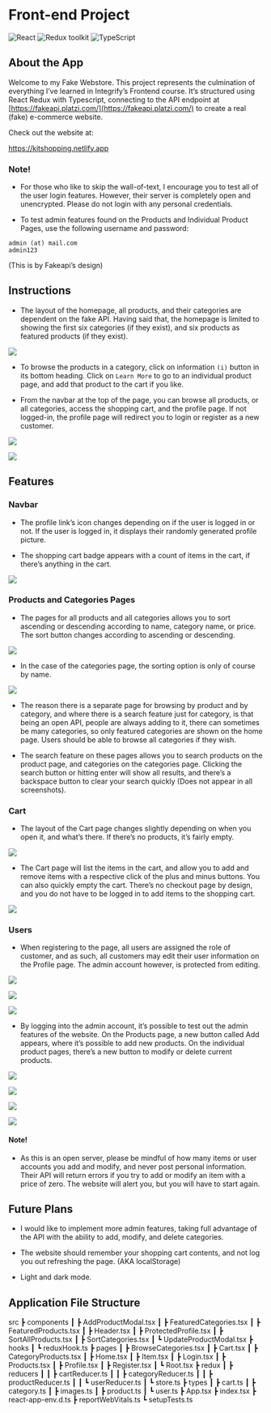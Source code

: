 # Front-end Project

![React](https://img.shields.io/badge/React-v.18-blue)
![Redux toolkit](https://img.shields.io/badge/Redux-v.1.9-purple)
![TypeScript](https://img.shields.io/badge/TypeScript-v.4.9-green)

## About the App
Welcome to my Fake Webstore. This project represents the culmination of everything I’ve learned in Integrify’s Frontend course. It’s structured using React Redux with Typescript, connecting to the API endpoint at  [https://fakeapi.platzi.com/](https://fakeapi.platzi.com/) to create a real (fake) e-commerce website.

Check out the website at:

<https://kitshopping.netlify.app>

### Note! 
- For those who like to skip the wall-of-text, I encourage you to test all of the user login features. However, their server is completely open and unencrypted. Please do not login with any personal credentials.

- To test admin features found on the Products and Individual Product Pages, use the following username and password:

```
admin (at) mail.com
admin123
```

(This is by Fakeapi’s design)

## Instructions
- The layout of the homepage, all products, and their categories are dependent on the fake API. Having said that, the homepage is limited to showing the first six categories (if they exist), and six products as featured products (if they exist).


![](Screen%20Shot%202023-01-12%20at%2018.42.47%202.png)

- To browse the products in a category, click on information `(i)` button in its bottom heading. Click on `Learn More` to go to an individual product page, and add that product to the cart if you like.

- From the navbar at the top of the page, you can browse all products, or all categories, access the shopping cart, and the profile page. If not logged-in, the profile page will redirect you to login or register as a new customer.


![](Screen%20Shot%202023-01-12%20at%2018.50.45.png)

![](Screen%20Shot%202023-01-12%20at%2018.51.03.png)

## Features
### Navbar
- The profile link’s icon changes depending on if the user is logged in or not. If the user is logged in, it displays their randomly generated profile picture.

- The shopping cart badge appears with a count of items in the cart, if there’s anything in the cart.


![](Screen%20Shot%202023-01-12%20at%2018.53.47.png)

### Products and Categories Pages
- The pages for all products and all categories allows you to sort ascending or descending according to name, category name, or price. The sort button changes according to ascending or descending. 

![](Screen%20Shot%202023-01-12%20at%2022.57.07.png)

- In the case of the categories page, the sorting option is only of course by name.


![](Screen%20Shot%202023-01-12%20at%2022.55.41.png)

- The reason there is a separate page for browsing by product and by category, and where there is a search feature just for category, is that being an open API, people are always adding to it, there can sometimes be many categories, so only featured categories are shown on the home page. Users should be able to browse all categories if they wish.

- The search feature on these pages allows you to search products on the product page, and categories on the categories page. Clicking the search button or hitting enter will show all results, and there’s a backspace button to clear your search quickly (Does not appear in all screenshots).

### Cart
- The layout of the Cart page changes slightly depending on when you open it, and what’s there. If there’s no products, it’s fairly empty.


![](Screen%20Shot%202023-01-12%20at%2018.55.01.png)

- The Cart page will list the items in the cart, and allow you to add and remove items with a respective click of the plus and minus buttons. You can also quickly empty the cart. There’s no checkout page by design, and you do not have to be logged in to add items to the shopping cart.


![](Screen%20Shot%202023-01-12%20at%2018.54.36.png)

### Users
- When registering to the page, all users are assigned the role of customer, and as such, all customers may edit their user information on the Profile page. The admin account however, is protected from editing.


![](Screen%20Shot%202023-01-12%20at%2018.43.49.png)

![](Screen%20Shot%202023-01-12%20at%2018.44.57.png)

![](Screen%20Shot%202023-01-12%20at%2018.56.24.png)

- By logging into the admin account, it’s possible to test out the admin features of the website. On the Products page, a new button called Add appears, where it’s possible to add new products. On the individual product pages, there’s a new button to modify or delete current products. 


![](Screen%20Shot%202023-01-12%20at%2018.57.11.png)

![](Screen%20Shot%202023-01-12%20at%2018.57.42.png)

![](Screen%20Shot%202023-01-12%20at%2018.58.14.png)

![](Screen%20Shot%202023-01-12%20at%2018.58.48.png)

#### Note!
- As this is an open server, please be mindful of how many items or user accounts you add and modify, and never post personal information. Their API will return errors if you try to add or modify an item with a price of zero. The website will alert you, but you will have to start again.

## Future Plans
- I would like to implement more admin features, taking full advantage of the API with the ability to add, modify, and delete categories.

- The website should remember your shopping cart contents, and not log you out refreshing the page. (AKA localStorage)

- Light and dark mode.

## Application File Structure
src
 ┣ components
 ┃ ┣ AddProductModal.tsx
 ┃ ┣ FeaturedCategories.tsx
 ┃ ┣ FeaturedProducts.tsx
 ┃ ┣ Header.tsx
 ┃ ┣ ProtectedProfile.tsx
 ┃ ┣ SortAllProducts.tsx
 ┃ ┣ SortCategories.tsx
 ┃ ┗ UpdateProductModal.tsx
 ┣ hooks
 ┃ ┗ reduxHook.ts
 ┣ pages
 ┃ ┣ BrowseCategories.tsx
 ┃ ┣ Cart.tsx
 ┃ ┣ CategoryProducts.tsx
 ┃ ┣ Home.tsx
 ┃ ┣ Item.tsx
 ┃ ┣ Login.tsx
 ┃ ┣ Products.tsx
 ┃ ┣ Profile.tsx
 ┃ ┣ Register.tsx
 ┃ ┗ Root.tsx
 ┣ redux
 ┃ ┣ reducers
 ┃ ┃ ┣ cartReducer.ts
 ┃ ┃ ┣ categoryReducer.ts
 ┃ ┃ ┣ productReducer.ts
 ┃ ┃ ┗ userReducer.ts
 ┃ ┗ store.ts
 ┣ types
 ┃ ┣ cart.ts
 ┃ ┣ category.ts
 ┃ ┣ images.ts
 ┃ ┣ product.ts
 ┃ ┗ user.ts
 ┣ App.tsx
 ┣ index.tsx
 ┣ react-app-env.d.ts
 ┣ reportWebVitals.ts
 ┗ setupTests.ts
